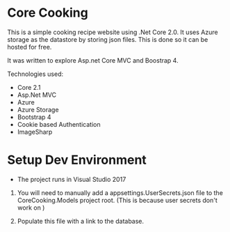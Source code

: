 # Core Cooking

This is a simple cooking recipe website using .Net Core 2.0. It uses Azure storage as the datastore by storing json files. This is done so it can be hosted for free.

It was written to explore Asp.net Core MVC and Boostrap 4.

Technologies used:
- Core 2.1 
- Asp.Net MVC 
- Azure
- Azure Storage
- Bootstrap 4
- Cookie based Authentication
- ImageSharp

# Setup Dev Environment
* The project runs in Visual Studio 2017
1. You will need to manually add a appsettings.UserSecrets.json file to the CoreCooking.Models project root.
  (This is because user secrets don't work on )

2. Populate this file with a link to the database.
